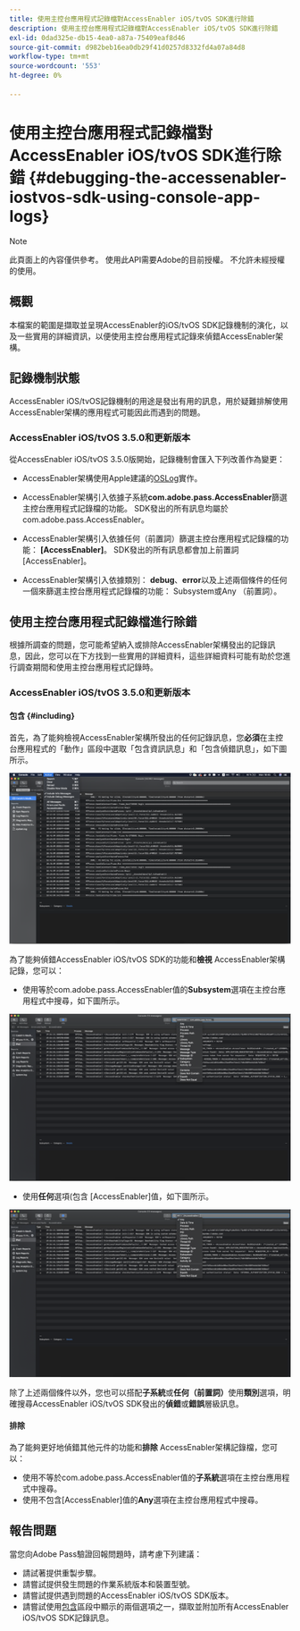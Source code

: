 ```yaml
---
title: 使用主控台應用程式記錄檔對AccessEnabler iOS/tvOS SDK進行除錯
description: 使用主控台應用程式記錄檔對AccessEnabler iOS/tvOS SDK進行除錯
exl-id: 0dad325e-db15-4ea0-a87a-75409eaf8d46
source-git-commit: d982beb16ea0db29f41d0257d8332fd4a07a84d8
workflow-type: tm+mt
source-wordcount: '553'
ht-degree: 0%

---
```


# 使用主控台應用程式記錄檔對AccessEnabler iOS/tvOS SDK進行除錯 {#debugging-the-accessenabler-iostvos-sdk-using-console-app-logs}

>[!NOTE]
>
>此頁面上的內容僅供參考。 使用此API需要Adobe的目前授權。 不允許未經授權的使用。


## 概觀

本檔案的範圍是擷取並呈現AccessEnabler的iOS/tvOS SDK記錄機制的演化，以及一些實用的詳細資訊，以便使用主控台應用程式記錄來偵錯AccessEnabler架構。

## 記錄機制狀態

AccessEnabler iOS/tvOS記錄機制的用途是發出有用的訊息，用於疑難排解使用AccessEnabler架構的應用程式可能因此而遇到的問題。

### AccessEnabler iOS/tvOS 3.5.0和更新版本

從AccessEnabler iOS/tvOS 3.5.0版開始，記錄機制會匯入下列改善作為變更：

* AccessEnabler架構使用Apple建議的[OSLog](https://developer.apple.com/documentation/os/oslog)實作。

* AccessEnabler架構引入依據子系統&#x200B;**com.adobe.pass.AccessEnabler**&#x200B;篩選主控台應用程式記錄檔的功能。 SDK發出的所有訊息均屬於com.adobe.pass.AccessEnabler。

* AccessEnabler架構引入依據任何（前置詞）篩選主控台應用程式記錄檔的功能： **[AccessEnabler]**。 SDK發出的所有訊息都會加上前置詞[AccessEnabler]。

* AccessEnabler架構引入依據類別： **debug**、**error**&#x200B;以及上述兩個條件的任何一個來篩選主控台應用程式記錄檔的功能： Subsystem或Any （前置詞）。

## 使用主控台應用程式記錄檔進行除錯

根據所調查的問題，您可能希望納入或排除AccessEnabler架構發出的記錄訊息，因此，您可以在下方找到一些實用的詳細資料，這些詳細資料可能有助於您進行調查期間和使用主控台應用程式記錄時。


### AccessEnabler iOS/tvOS 3.5.0和更新版本

#### 包含 {#including}

首先，為了能夠檢視AccessEnabler架構所發出的任何記錄訊息，您&#x200B;**必須**&#x200B;在主控台應用程式的「動作」區段中選取「包含資訊訊息」和「包含偵錯訊息」，如下圖所示。

![](../assets/include-info-debug-msg.png)


為了能夠偵錯AccessEnabler iOS/tvOS SDK的功能和&#x200B;**檢視** AccessEnabler架構記錄，您可以：

* 使用等於com.adobe.pass.AccessEnabler值的&#x200B;**Subsystem**&#x200B;選項在主控台應用程式中搜尋，如下圖所示。

![](../assets/subsys-console-app.png)

* 使用&#x200B;**任何**選項(包含
  [AccessEnabler]值，如下圖所示。

![](../assets/any-optn-console-app.png)

除了上述兩個條件以外，您也可以搭配&#x200B;**子系統**&#x200B;或&#x200B;**任何（前置詞）**&#x200B;使用&#x200B;**類別**&#x200B;選項，明確搜尋AccessEnabler iOS/tvOS SDK發出的&#x200B;**偵錯**&#x200B;或&#x200B;**錯誤**&#x200B;層級訊息。

#### 排除

為了能夠更好地偵錯其他元件的功能和&#x200B;**排除** AccessEnabler架構記錄檔，您可以：

* 使用不等於com.adobe.pass.AccessEnabler值的&#x200B;**子系統**&#x200B;選項在主控台應用程式中搜尋。
* 使用不包含[AccessEnabler]值的&#x200B;**Any**&#x200B;選項在主控台應用程式中搜尋。

## 報告問題

當您向Adobe Pass驗證回報問題時，請考慮下列建議：

* 請試著提供重製步驟。
* 請嘗試提供發生問題的作業系統版本和裝置型號。
* 請嘗試提供遇到問題的AccessEnabler iOS/tvOS SDK版本。
* 請嘗試使用[包含](#including)區段中顯示的兩個選項之一，擷取並附加所有AccessEnabler iOS/tvOS SDK記錄訊息。
